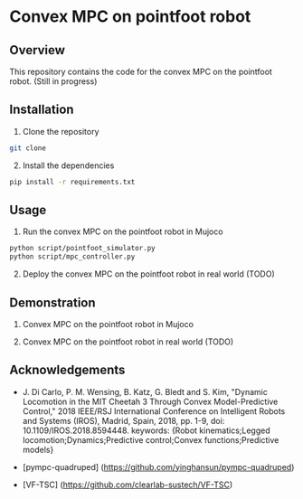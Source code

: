 # Convex MPC on pointfoot robot

## Overview  
This repository contains the code for the convex MPC on the pointfoot robot. (Still in progress)

## Installation
1. Clone the repository
```bash
git clone
```

2. Install the dependencies
```bash
pip install -r requirements.txt
```

## Usage
1. Run the convex MPC on the pointfoot robot in Mujoco
```bash
python script/pointfoot_simulator.py  
python script/mpc_controller.py  
```

2. Deploy the convex MPC on the pointfoot robot in real world (TODO)

## Demonstration
1. Convex MPC on the pointfoot robot in Mujoco

2. Convex MPC on the pointfoot robot in real world (TODO)

## Acknowledgements
- J. Di Carlo, P. M. Wensing, B. Katz, G. Bledt and S. Kim, "Dynamic Locomotion in the MIT Cheetah 3 Through Convex Model-Predictive Control," 2018 IEEE/RSJ International Conference on Intelligent Robots and Systems (IROS), Madrid, Spain, 2018, pp. 1-9, doi: 10.1109/IROS.2018.8594448. keywords: {Robot kinematics;Legged locomotion;Dynamics;Predictive control;Convex functions;Predictive models}

- [pympc-quadruped] (https://github.com/yinghansun/pympc-quadruped)

- [VF-TSC] (https://github.com/clearlab-sustech/VF-TSC)
